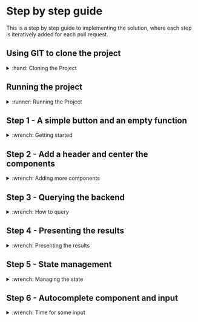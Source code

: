 # Step by step guide
This is a step by step guide to implementing the solution, where each step is iteratively added for each pull request. 

## Using GIT to clone the project
<details>
  <summary>:hand: Cloning the Project</summary>


<br>First we need to open up a terminal, then navigate to where we want to store the project. In this example, we'll store it in the Documents folder. 

<details>
  <summary>:pushpin:Windows</summary>

  First open up the file explorer and navigate to where you want to store the project. On the top of the file explorer, you'll see a path such as `C:/Users/Username/Documents` Click this with your mouse and copy the text.

  Now, open up a command line window, you can do this by pressing the start button, write in `cmd` and press enter when the search is finished.

  When the command line window is open, write `cd "C:/Users/Username/Documents"` The path can be pasted in using `Ctrl-V` assuming you copied it earlier. 
  
</details>

<details>
  <summary>:pushpin:MacOS</summary>


First, open up a terminal, you can do this by using Spotlight, which is the magnifying glass on the top right corner of your screen, write in `terminal` and press enter when the search is finished.

  When the terminal is open, write `cd ~/Documents` 

</details>

Now we want to clone the project using git. This can be done using the `git clone` command with a url to the git repository. In github this can be found by pressing the green `Code` button on the repository page, and it should show the link in the popup box. We'll include it in the command here you simplify things.

Use the following command 

```
git clone https://github.com/Markusdreyer/react-workshop.git
```
</details>


## Running the project
<details>
  <summary>:runner: Running the Project</summary><br>


  First off, we want to start up the project, this allows us to immediately see changes and updates in the web browser as we write out code.

  Now we should still have the terminal or command line window open. So, we need to navigate into the project folder. This can be done by writing

  ```
  cd react-workshop
  ```

  Now the first command you want to run is `npm install` this will install all dependencies for the project, when it is finished, you can write in `npm start`, this will start the project, and open up the web browser.

  Now with the web-app running, it will update as soon as you save file after having written new code, this is done by pressing `CTRL-S` for windows pcs or `Command-S` for macs.

</details>


## Step 1 - A simple button and an empty function
<details>
  <summary>:wrench: Getting started</summary><br>


  In this project we'll be using a component library named Material-UI, it provides us with ready made components, such as buttons, text fields and much much more. There are many such libaries available, and there's usually no need to re-invent the wheel and create buttons and other components entirely from scratch. So, with that out of the way, we'll move onto the first step.

  The first step is going to be to just add a simple button with the label "Get Recipe". This needs to be placed within the `return` statement in the `App.tsx`-file. A button can be added using the following.


  ```js
  <Button>MyLabel</Button>
  ```
  

  The next step is to add an empty function. A function is coded like this, but unlike the Button, it should be placed outside the return statement. Lets name the function getRecipe so it is clear what it is supposed to do.


  ```ts
  const myFunction = () => {
      console.log("Hello world");
    }
  ```

  Now, we want to combine the two, and make the button call/use the function when it is clicked. And this button component has an onClick parameter, see if you can find out how to use this.

  _Note: The button can be stylized in many ways. Take a look at the documentation here for an overview: https://mui.com/material-ui/react-button/_



  <details>
    <summary>:sparkles:Show solution:sparkles:</summary>

  ```ts
    import Button from '@mui/material/Button';

    function App() {

        const getRecipe = () => {
                console.log("Hello world")
            }

        return (
            <Button onClick={() => getRecipe()}>Get Recipe</Button>
        );
    }

    export default App;
  ```
  </details>

  Now you might be wondering what the console is. The console is a debugging tool that provides a way to view messages, inspect values, and run JavaScript code directly in a web browser or in other JavaScript environments such as Node.js.

  In web development, the console is usually accessed using the JavaScript console object, which is built into the browser's developer tools. You can open the console in most modern browsers by pressing `F12` or by right-clicking on a web page and selecting `Inspect Element`. The console appears as a separate panel within the developer tools.

  Once the console is open, you can use it to view output from your JavaScript code, check the values of variables, and run code directly in the console. This is useful for testing and debugging your code, as well as for exploring the behavior of JavaScript and the web platform.
  Try using it now to see what happens when you click the button on your website.

</details>

## Step 2 - Add a header and center the components
<details>
  <summary>:wrench: Adding more components</summary>

  <br>Now that we have our simple button, we want to add a header, a text at the top of the page, for example "`Your Name`'s Magic Cookbok". 
  Components in react can however only return one main parent element. A parent element is an HTML-like element that contains one or more child elements. The child elements are nested within the parent element and are considered to be a part of the parent element.

  For example:

  ```ts
  return (
          <>
            <p> I am a child '<>' </p>
            <p> I am another child of '<>'</p>
          </>
        );

  ```

  In this example, div is the parent element, and the two p elements are child elements. The parent element div contains and wraps around the two child elements.

  Now, you can go ahead and add a parent element which wraps around our existing button.

<details>
    <summary>:sparkles:Show solution:sparkles:</summary>


  ```tsx
    return (
        <>
          <Button onClick={() => getRecipe()}>Get Recipe</Button>
        </>
      );
  ```
</details>


  The next step is to add the header, usually we could just add some text above the button, or use existing html elements such as `<h1> <h2>` etc. but we want to customize this a bit more later on and use more of the existing material-ui components. So we're going to use the `<Box>` component

  ```ts
  <Box>This is some text</Box>

  ```

Now lets combine this, add the `<Box>` element with the text `YourName's Magic Cookbook` and wrap the `<Box>` and the `<Button>` elements in a parent element

<details>
    <summary>:sparkles:Show solution:sparkles:</summary>


  ```ts
    return (
      <>
        YourName's Magic Cookbook
        <Button onClick={() => getRecipe()}>Get Recipe</Button>
      </>
      );
  ```
</details>
  
All right, now we've finished adding the header! Next step, we'll start having the button do something.

</details>



</details>


</details>

## Step 3 - Querying the backend
<details>
  <summary>:wrench: How to query </summary>
  
Let's get our React-app underway by implementing fetching logic in our app. JavaScript has a "Fetch" API that provides a global fetch() method that provides an easy, logical way to fetch resources across the network.

A basic fetch request is really simple to set up. Have a look at the following code:

```ts
fetch('http://example.com/api')
  .then((response) => response.json())
  .then((data) => console.log(data));
```

Here we are performing a request to an API at 'http://example.com/api' and printing the response to the console. The simplest use of fetch() takes one argument — the path to the resource you want to fetch — and does not directly return the JSON response body but instead returns a promise that resolves with a Response object.

This request is nice, but it is lacking one key feature: the request body. Also, this request is a simple GET request, when performing HTTP requests with a request body, a POST request is used, so we need to change that as well. Here is an example:

```ts
fetch("http://example.com/api", {
      method: "POST",
      body: requestBody,
    })
      .then((response) => response.json())
      .then((data) => console.log(data));
```

### Encapsulating the fetch request
Let's encapsulate this request into the `getRecipe` function we already made:

```ts
//The async keyword allows us to to use "await" to perform asynchronous operations, such as communicating with the backend
const getRecipe = async () => {
    //Hardcoded list of ingredients. We'll come back to this later, but we need some data to work with for now.
    const requestBody = JSON.stringify({
        ingredients: [
            "tomato", 
            "mozzarella", 
            "basil", 
            "chiocciole pasta", 
            "olive oil"
        ]
    })
    await fetch("http://localhost:8000/recipes", {
      method: "POST",
      headers: { //We also need to tell what kind of data we're sending
        "Content-Type": "application/json",
      },
      body: requestBody,
    })
      .then((response) => response.json())
      .then((data) => console.log(data));
  }
```

### Adding the function to our app
Now try adding this in your App.tsx file, and check the console output after trying to click the button (It might take a few seconds-half a minute before you get a result, depending on the server!)
  
<details>
  <summary>:sparkles:Show solution:sparkles:</summary>
  
  
```ts
import { Box } from '@mui/material';
import Button from '@mui/material/Button';

function App() {
  
  const getRecipe = async () => {
    const requestBody = JSON.stringify({ingredients: ["tomato", "mozzarella", "basil", "chiocciole pasta", "olive oil"]})
    await fetch("http://localhost:8000/recipes", {
      method: "POST",
      headers: {
        "Content-Type": "application/json",
      },
      body: requestBody,
    })
      .then((response) => response.json())
      .then((data) => console.log(data));
  }
  
  return (
      <>
          <Box>YourName's Magic Cookbook</Box>
          <Button onClick={() => getRecipe()}>Get Recipe</Button>
      </>
  );
}
export default App;
```

</details>
</details>
    
## Step 4 - Presenting the results
<details>
  <summary>:wrench: Presenting the results </summary>

Now we want to create a new component for recipe related things. 
  
First, create a folder named `components` under the `src` folder. If you're using Visual Studio Code, you can right click the `src` directory and click create new folder and name this components. Now right click the `components` folder and click create new file, lets name this new file Recipe.tsx 

Next up, we'll have a look at how the data in the recipe is structured.

```ts
{
    "title": "Caprese Pasta",
    "description": "A delicious and simple pasta dish featuring the classic Italian flavors of tomato, mozzarella, and basil.",
    "ingredients": [
        "2 cups of cherry tomatoes, halved",
        "1 cup of mozzarella, cubed",
        "1/4 cup of fresh basil, chopped",
        "250 grams of chiocciole pasta",
        "3 tablespoons of olive oil"
    ],
    "steps": [
        "Bring a large pot of salted water to a boil.",
        "Add the chiocciole pasta and cook for 8-10 minutes, or until al dente.",
        "Drain the pasta and set aside.",
        "In a large bowl, combine the halved tomatoes, cubed mozzarella, and chopped basil.",
        "Add the cooked pasta to the bowl and mix to combine.",
        "Drizzle the olive oil over the pasta and mix until all the ingredients are evenly coated.",
        "Serve the pasta warm or cold."
    ]
}
```

We can see here that we're dealing with a structure such as this
  
```ts
title: string,
description: string,
ingredients: string[] 
steps: string[]
```
  
So to be able to use a state for multiple fields, we usually have to use a state object structure. Now, we're going to use this object structure in multiple components, in both our App.tsx and our Recipe.tsx components. When we need to use it in several places, or it is a larger object structure it is often helpful to create an interface that defines the structure. See an example of an interface below.
  
```ts
interface interfaceName{
  propertyName1: propertyType1
  propertyName2: propertyType2
}
  
To use this interface in other components, we usually have to add an export before the interface, e.g.
  
export interface InterfaceName {
  ....
}
  
```

Now, go ahead and try creating an interface for the recipe, lets name it RecipeData
  
<details>
  <summary>:sparkles:Show solution:sparkles:</summary>
  
```ts
export interface RecipeData{
  title: string
  description: string
  ingredients: string[]
  steps: string[]
}
```
  
</details>
  
Next up, we'll create the actual component! Lets start with something along these lines
  
```ts
import { Box } from "@mui/material";

function Recipe(){
    return (
        <Box>
          "text"
        </Box>
    )
}
```
  
Now, we need this Recipe component to actually receive RecipeData, it does this through the use of something called `props`. In React, `props` (short for "properties") is a way to pass data from a parent component to its child components. Props are used to customize the behavior and render of a component by providing it with external data.

See the example below to see how a prop is received by a component.
  
```ts
function MyTitleFunction(props: {title: string){
  <Box>
    {props.title}
  </Box>
}

```
  
This works slightly different when using an interface for the prop, as all the types and property names are already defined. So when using an interface it might look a bit like this

```ts
interface MyTitleInterface{
  title: string
}
  
function MyTitleFunction(props: MyTitleInterface){
  <Box>
    {props.title}
  </Box>
}
```
  
So, now you can try to make use of the RecipeData interface and pass this as a prop to your Recipe component.
  
<details>
  <summary>:sparkles:Show solution:sparkles:</summary>
  
```ts
import { Box } from "@mui/material";

export interface RecipeData{
    title: string
    description: string
    ingredients: string[]
    steps: string[]
}

function Recipe(props: RecipeData){
    return (
        <Box>
            {props.title}
        </Box>
    )
}
```
</details>

Right, now we want to make use of all the properties that are passed in, this is simple for the single string properties, but requires some mapping when it comes to Lists or Arrays, e.g. when we have multiple ingredients or steps. So lets take a look at an example of how to map a list of strings.
  
```ts
Lets say we have this list of names
  
const names: [NameData] = [{firstName: "Jack", lastName: "Syvertsen"}]

interface NameData {
  firstName: string,
  lastName: string
}

  
function UnorderedNameComponent(props: names){
  return(
    <Box>
        <ul>
            {props.names.map((element, index) => (
                <li key={index}>
                    {element}
                </li>
            ))}
        </ul>
    </Box>
  )
}
  
```

So there's a few things happening here. The `<ul>` element in HTML stands for "Unordered List". It is used to create a list of items, where the order of the items does not matter. The items in an unordered list are usually represented by bullet points.

The `<ul>` element is used in conjunction with the `<li>` element, which stands for "List Item". Each item in the list is contained within an `<li>` element, and multiple `<li>` elements are grouped within the `<ul>` element.
  
The code in the example creates an unordered list `<ul>` and uses the map method to render a list of items based on an array of names passed as a prop to the component. The map method is used to iterate over the array and render a `<li>` for each element, with the text content being the element and the key being the index of the element in the array.
  
It might sound a bit more complex than it is, in short the list is meant to show a set of names, and it is displayed as a bullet-point list, where each name is a separate item on the list.
  
Now, you can go ahead and try to implement the Recipe function in its entirety. What we want is something that ends up looking like this
  
![Recipe Component Image](./images/recipecomponent.png)
  
To test your solution you can use this example data
  
```ts
const ExampleRecipeData = {
    
  title: "Caprese Pasta",
  description: "A delicious and simple pasta dish featuring the classic Italian flavors of tomato, mozzarella, and basil.",
  ingredients: [
      "2 cups of cherry tomatoes, halved",
      "1 cup of mozzarella, cubed",
      "1/4 cup of fresh basil, chopped",
      "250 grams of chiocciole pasta",
      "3 tablespoons of olive oil"
  ],
  steps: [
      "Bring a large pot of salted water to a boil.",
      "Add the chiocciole pasta and cook for 8-10 minutes, or until al dente.",
      "Drain the pasta and set aside.",
      "In a large bowl, combine the halved tomatoes, cubed mozzarella, and chopped basil.",
      "Add the cooked pasta to the bowl and mix to combine.",
      "Drizzle the olive oil over the pasta and mix until all the ingredients are evenly coated.",
      "Serve the pasta warm or cold."
  ]
  
}
 
```

<details>
  <summary>:sparkles:Show solution:sparkles:</summary>
  
```ts
import { Box } from "@mui/material";

export interface RecipeData{
    title: string
    description: string
    ingredients: string[]
    steps: string[]
}

function Recipe(props: RecipeData){
    return (
        <Box>
            <Box>
                {props.title}
            </Box>
            <Box>
                {props.description}
            </Box>
            <Box>
                <ul>
                    {props.ingredients.map((element, index) => (
                        <li key={index}>
                            {element}
                        </li>
                    ))}
                </ul>
            </Box>
            <Box>
                <ul>
                    {props.steps.map((element, index) => (
                        <li key={index}>
                            {element}
                        </li>
                    ))}
                </ul>
            </Box>
        </Box>
    )
}
  
export default Recipe;
    
```
</details>

</details>
  
## Step 5 - State management
<details>
  <summary>:wrench: Managing the state</summary>
  
<br> In React, "state" is a way to store and manage component-level data that affects the behavior and render of a component. It is an object that holds data that can change over time, and it is an essential part of building dynamic and interactive user interfaces. It might sound a bit complicated, but it's actually not that hard to use. So lets get going with an example
  
```ts
function Counter() {
  const [counter, setCounter] = useState(0);
  
  return (
    <>
      {counter}
      <Button onClick={setCounter(counter + 1)}>Count</Button>
    </>
  )
}
```
  
<br>Now, in this example we have the state `counter`, and a setter for this state named `setCounter`. The `counter` is initialized using `useState(0)` which initializes the state with the value 0. 

So in the browser, this would show the number 0, and a button labeled Count, and each click of the button would set a new state, this state is based on the previous state and adds 1 to this. And as it is a state, React knows that it should update the render (what is shown) when the value changes. 

What we want in our application is to have a recipe state. Lets see an example of how this can look

```ts
import { useState } from 'react';
import { RecipeData } from './components/Recipe'
  
function App() {
  const [recipe, setRecipe] = useState({} as RecipeData)
}
```
  
Try adding this to your code in the `App.tsx` file now.
  
Next up we want to actually set the recipe state when we get some data back from pressing the button, instead of just logging it to the console. See if you can figure out how to do this.
  
<details>
  <summary>:sparkles:Show solution:sparkles:</summary>
  
```ts
import { Box } from '@mui/material';
import Button from '@mui/material/Button';
import { RecipeData } from './components/Recipe';
import { useState } from 'react';

function App() {
  const [recipe, setRecipe] = useState({} as RecipeData)
  
  const getRecipe = async () => {
    const requestBody = JSON.stringify({ingredients: ["tomato", "mozzarella", "basil", "chiocciole pasta", "olive oil"]})
    await fetch("http://localhost:8000/recipes", {
      method: "POST",
      headers: {
        "Content-Type": "application/json",
      },
      body: requestBody,
    })
      .then((response) => response.json())
      .then((data) => setRecipe(data));
  }
  
  return (
      <>
          <Box>YourName's Magic Cookbook</Box>
          <Button onClick={() => getRecipe()}>Get Recipe</Button>
      </>
  );
}
export default App;
    
```
</details>
  
So, next we want to use the actual recipe data! Lets use our Recipe component and pass the needed props to it. The component can be used like this
  
```ts
  <Recipe title={recipe.title} description={recipe.description}....../>
  
  Notice that we are writing this as <Recipe ... /> instead of <Recipe ...></Recipe>
  This is just a simplification and can make the code cleaner and easier to read when no props are passed 
```
  
Now try implementing this yourself!
  
<details>
  <summary>:sparkles:Show solution:sparkles:</summary>
  
```ts
import { Box } from '@mui/material';
import Button from '@mui/material/Button';
import Recipe, { RecipeData } from './components/Recipe';
import { useState } from 'react';

function App() {
  const [recipe, setRecipe] = useState({} as RecipeData)
  
  const getRecipe = async () => {
    const requestBody = JSON.stringify({ingredients: ["tomato", "mozzarella", "basil", "chiocciole pasta", "olive oil"]})
    await fetch("http://localhost:8000/recipes", {
      method: "POST",
      headers: {
        "Content-Type": "application/json",
      },
      body: requestBody,
    })
      .then((response) => response.json())
      .then((data) => setRecipe(data));
  }
  
  return (
      <>
          <Box>YourName's Magic Cookbook</Box>
          <Button onClick={() => getRecipe()}>Get Recipe</Button>
          <Recipe title={recipe.title} description={recipe.description} ingredients={recipe.ingredients} steps={recipe.steps}/>
      </>
  );
}
export default App;
```
  
</details>
  
Now you might notice nothing is showing up in the browser anymore, this is due to the Recipe receiving null values, as the title, description and so on haven't been initialized. We'll sort this out by using something called conditional rendering, which is basically an `if` statement.
  
```ts
  {recipe.title && <Recipe ......./>}
  
  In essence this means 
  
  if (recipe.title != null){
    return <Recipe ......></Recipe>
  }
```

<details>
  <summary>:sparkles:Show solution:sparkles:</summary>
  
```tsx
import { Box } from '@mui/material';
import Button from '@mui/material/Button';
import Recipe, { RecipeData } from './components/Recipe';
import { useState } from 'react';

function App() {
  const [recipe, setRecipe] = useState({} as RecipeData)
  
  const getRecipe = async () => {
    const requestBody = JSON.stringify({ingredients: ["tomato", "mozzarella", "basil", "chiocciole pasta", "olive oil"]})
    await fetch("http://localhost:8000/recipes", {
      method: "POST",
      headers: {
        "Content-Type": "application/json",
      },
      body: requestBody,
    })
      .then((response) => response.json())
      .then((data) => setRecipe(data));
  }
  
  return (
      <>
          <Box>YourName's Magic Cookbook</Box>
          <Button onClick={() => getRecipe()}>Get Recipe</Button>
          {recipe.title && 
            <Recipe 
              title={recipe.title} 
              description={recipe.description} 
              ingredients={recipe.ingredients} 
              steps={recipe.steps}
            />
          }
      </>
  );
}
export default App;

```
  
</details>

Perfect, now you've learned a little bit about state management as well! Next up, we'll add a new component with inputs, and another state to change the ingredients we're using.
  
</details>
  
## Step 6 - Autocomplete component and input
<details>
  <summary>:wrench: Time for some input </summary>
  
<br> So now we're finally going to add some more interactivity by using an autocomplete component! 
We won't go into details regarding the Autocomplete component, and will focus only on what we need to use. You can see an example of how it can be used below

```tsx
  
function App(){
  const [ingredients, setIngredients] = useState([] as string[])
  
  return(  
    <Autocomplete 
      multiple // Allows you to select multiple items
      filterSelectedOptions // Filters out selected items
      disableCloseOnSelect // Prevents closing the dropdown menu on selecting an item
      options={["tomato", "mozarella"]} // The options shown in the dropdown menu
      onChange={(event: any, newValue: string[]) => { // Handles changes, allowing you to set a state with the new values
        setIngredients(newValue); // Here we're using a [ingredient, setIngredient] = useState([""]) state
      }}
      renderInput={(params) => (
        <TextField {...params} label="Ingredients" /> // The input field, showing what you type if you're using the built in search function
      )
    }/>
  )
```

Now this will show an autocomplete component with two options, tomato and mozarella, however we want to be able to choose a lot more ingredients. 
We could add all the ingredients we want in `options` directly, but this could end up as a huuuge list. Luckily, we've included a file `Ingredients.json` which contains a large list of ingredients, so lets import this list and use it for the options instead. 
      
```tsx
import IngredientOptions from '../Files/Ingredients.json'

function App(){
  const [ingredients, setIngredients] = useState([] as string[])
  
  return(  
    <Autocomplete 
      ....
      options={IngredientOptions}
      ....
    />
```
  
Try doing this now.
      
<details>
  <summary>:sparkles:Show solution:sparkles:</summary>
  
```tsx
import { Box } from '@mui/material';
import Button from '@mui/material/Button';
import Recipe, { RecipeData } from './components/Recipe';
import { useState } from 'react';
import IngredientOptions from '../Files/Ingredients.json'

function App() {
  const [recipe, setRecipe] = useState({} as RecipeData)
  const [ingredients, setIngredients] = useState([] as string[])
  
  const getRecipe = async () => {
    const requestBody = JSON.stringify({ingredients: ["tomato", "mozzarella", "basil", "chiocciole pasta", "olive oil"]})
    await fetch("http://localhost:8000/recipes", {
      method: "POST",
      headers: {
        "Content-Type": "application/json",
      },
      body: requestBody,
    })
      .then((response) => response.json())
      .then((data) => setRecipe(data));
  }
  
  return (
      <>
          <Box>YourName's Magic Cookbook</Box>
          <Autocomplete 
            multiple // Allows you to select multiple items
            filterSelectedOptions // Filters out selected items
            disableCloseOnSelect // Prevents closing the dropdown menu on selecting an item
            options={IngredientOptions} // The options shown in the dropdown menu
            onChange={(event: any, newValue: string[]) => { // Handles changes, allowing you to set a state with the new values
              setIngredients(newValue); // Here we're using a [ingredient, setIngredient] = useState([""]) state
            }}
            renderInput={(params) => (
              <TextField {...params} label="Ingredients" /> // The input field, showing what you type if you're using the built in search function
            )
          }/>
          <Button onClick={() => getRecipe()}>Get Recipe</Button>
          {recipe.title && 
            <Recipe 
              title={recipe.title} 
              description={recipe.description} 
              ingredients={recipe.ingredients} 
              steps={recipe.steps}
            />
          }
      </>
  );
}
export default App;

```
</details>
  
Perfect! We now have our list of ingredients, but we're still not really using it to create our recipe, we now need to update our getRecipe function to use the selected ingredients. This is pretty straightforward, so lets have a look at an example below
  
```tsx
const [ingredients, setIngredients] = useState([] as string[])
  
  const getRecipe = async () => {
    const requestBody = JSON.stringify({ingredients: ingredients})
    .....
  }
```
  
Perfect! Now we have all our functionality, next you can choose a couple of different tasks, either improving the layout and design to make things look nicer, or implementing more functionality in the backend and frontend to also make use of an image generator, to create a fitting image to the recipe.
  
</details>
